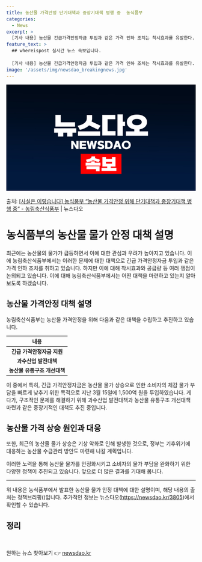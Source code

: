 ```yaml
---
title: 농산물 가격안정 단기대책과 중장기대책 병행 중  농식품부
categories:
  - News
excerpt: >
  [기사 내용] 농산물 긴급가격안정자금 투입과 같은 가격 인하 조치는 착시효과를 유발한다. 공급량이 늘지 않은…
feature_text: >
  ## whereispost 실시간 뉴스 속보입니다.

  [기사 내용] 농산물 긴급가격안정자금 투입과 같은 가격 인하 조치는 착시효과를 유발한다. 공급량이 늘지 않은…
image: '/assets/img/newsdao_breakingnews.jpg'
---
```


![뉴스다오 속보](/assets/img/newsdao_breakingnews.jpg)

<p>출처: <a href="https://newsdao.kr/3805" rel="dofollow">[사실은 이렇습니다] 농식품부 “농산물 가격안정 위해 단기대책과 중장기대책 병행 중” - 농림축산식품부</a> | 뉴스다오</p>

<h1>농식품부의 농산물 물가 안정 대책 설명</h1>

<p data-ke-size="size16">최근에는 농산물의 물가가 급등하면서 이에 대한 관심과 우려가 높아지고 있습니다. 이에 농림축산식품부에서는 이러한 문제에 대한 대책으로 긴급 가격안정자금 투입과 같은 가격 인하 조치를 취하고 있습니다. 하지만 이에 대해 착시효과와 공급량 등 여러 쟁점이 논의되고 있습니다. 이에 대해 농림축산식품부에서는 어떤 대책을 마련하고 있는지 알아보도록 하겠습니다.</p>

<h2 data-ke-size="size26">농산물 가격안정 대책 설명</h2>

<p data-ke-size="size16">농림축산식품부는 농산물 가격안정을 위해 다음과 같은 대책을 수립하고 추진하고 있습니다.</p>

<table>
	<thead>
		<tr>
			<th style="text-align: center;">내용</th>
		</tr>
	</thead>
	<tbody>
		<tr>
			<td style="text-align: center; height: 17px;"><b>긴급 가격안정자금 지원</b></td>
		</tr>
		<tr>
			<td style="text-align: center; height: 17px;"><b>과수산업 발전대책</b></td>
		</tr>
		<tr>
			<td style="text-align: center; height: 17px;"><b>농산물 유통구조 개선대책</b></td>
		</tr>
	</tbody>
</table>

<p data-ke-size="size16">이 중에서 특히, 긴급 가격안정자금은 농산물 물가 상승으로 인한 소비자의 체감 물가 부담을 빠르게 낮추기 위한 목적으로 지난 3월 15일에 1,500억 원을 투입하였습니다. 게다가, 구조적인 문제를 해결하기 위해 과수산업 발전대책과 농산물 유통구조 개선대책 마련과 같은 중장기적인 대책도 추진 중입니다.</p>

<h2 data-ke-size="size26">농산물 가격 상승 원인과 대응</h2>

<p data-ke-size="size16">또한, 최근의 농산물 물가 상승은 기상 악화로 인해 발생한 것으로, 정부는 기후위기에 대응하는 농산물 수급관리 방안도 마련해 나갈 계획입니다.</p>

<p data-ke-size="size16">이러한 노력을 통해 농산물 물가를 안정화시키고 소비자의 물가 부담을 완화하기 위한 다양한 정책이 추진되고 있습니다. 앞으로 더 많은 결과를 기대해 봅니다.</p>

<hr>
<p data-ke-size="size16">위 내용은 농식품부에서 발표한 농산물 물가 안정 대책에 대한 설명이며, 해당 내용의 출처는 정책브리핑()입니다. 추가적인 정보는 뉴스다오(<a href="https://newsdao.kr/3805">https://newsdao.kr/3805</a>)에서 확인할 수 있습니다.</p>
<h2 data-ke-size="size26">정리</h2>
<p data-ke-size="size16">&nbsp;</p> 

원하는 뉴스 찾아보기 👉 <a href="https://newsdao.kr" rel="dofollow">newsdao.kr</a>


